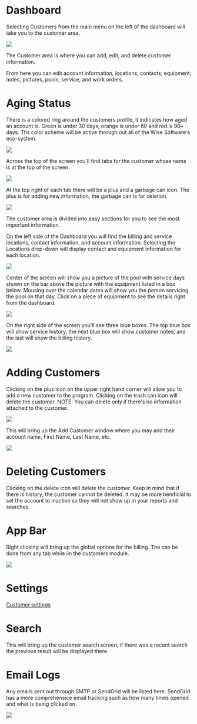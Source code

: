 # Dashboard

Selecting Customers from the main menu on the left of the dashboard will take you to the customer area.

![](https://cdn.realsgii2.dev/wise-software-docs/image_2.01230768.png)

The Customer area is where you can add, edit, and delete customer information.

From here you can edit account information, locations, contacts, equipment, notes, pictures, pools, service, and work orders.


# Aging Status

There is a colored ring around the customers profile, it indicates how aged an account is. Green is under 30 days, orange is under 60 and red is 90+ days. Ths color scheme will be active through out all of the Wise Software's eco-system.

![](https://wiselibrary.blob.core.windows.net/docs/Windows/AgingStatus.png)

Across the top of the screen you'll find tabs for the customer whose name is at the top of the screen.

![](https://cdn.realsgii2.dev/wise-software-docs/image_3.ba293b94.png)

At the top right of each tab there will be a plus and a garbage can icon. The plus is for adding new information, the garbage can is for deletion.

![](https://cdn.realsgii2.dev/wise-software-docs/image_4.8bfc8c61.png)

The customer area is divided into easy sections for you to see the most important information.

On the left side of the Dashboard you will find the billing and service locations, contact information, and account information. Selecting the Locations drop-down will display contact and equipment information for each location.

![](https://cdn.realsgii2.dev/wise-software-docs/image_5.92528b0e.png)

Center of the screen will show you a picture of the pool with service days shown on the bar above the picture with the equipment listed in a box below. Mousing over the calendar dates will show you the person servicing the pool on that day. Click on a piece of equipment to see the details right from the dashboard.

![](https://cdn.realsgii2.dev/wise-software-docs/image_6.52d1bcfc.png)

On the right side of the screen you'll see three blue boxes. The top blue box will show service history, the next blue box will show customer notes, and the last will show the billing history.

![](https://cdn.realsgii2.dev/wise-software-docs/image_7.cf33080b.png)

# Adding Customers

Clicking on the plus icon on the upper right hand corner will allow you to add a new customer to the program. Clicking on the trash can icon will delete the customer. NOTE: You can delete only if there's no information attached to the customer.

![](https://cdn.realsgii2.dev/wise-software-docs/image_8.11cacf23.png)

This will bring up the Add Customer window where you may add their account name, First Name, Last Name, etc.

![](https://cdn.realsgii2.dev/wise-software-docs/image_9.bee68975.png)

# Deleting Customers

Clicking on the delete icon will delete the customer. Keep in mind that if there is history, the customer cannot be deleted. It may be more benificial to set the account to inactive so they will not show up in your reports and searches.

# App Bar

Right clicking will bring up the global options for the billing. The can be done from any tab while iin the customers module.

![](https://wiselibrary.blob.core.windows.net/docs/Windows/CustomerGlobalButtons.png)

# Settings
[Customer settings](https://docs.wisesoftwareinc.com/enterprise/customer/settings)

# Search
This will bring up the customer search screen, if there was a recent search the previous result will be displayed there.

# Email Logs
Any emails sent out through SMTP or SendGrid will be listed here. SendGrid has a more comprehensice email tracking such as how many times opened and what is being clicked on.

![](https://wiselibrary.blob.core.windows.net/docs/Windows/EmailLogs.png)

